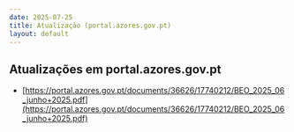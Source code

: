 ```yaml
---
date: 2025-07-25
title: Atualização (portal.azores.gov.pt)
layout: default
---
```

## Atualizações em portal.azores.gov.pt

* [https://portal.azores.gov.pt/documents/36626/17740212/BEO_2025_06_junho+2025.pdf](https://portal.azores.gov.pt/documents/36626/17740212/BEO_2025_06_junho+2025.pdf)


